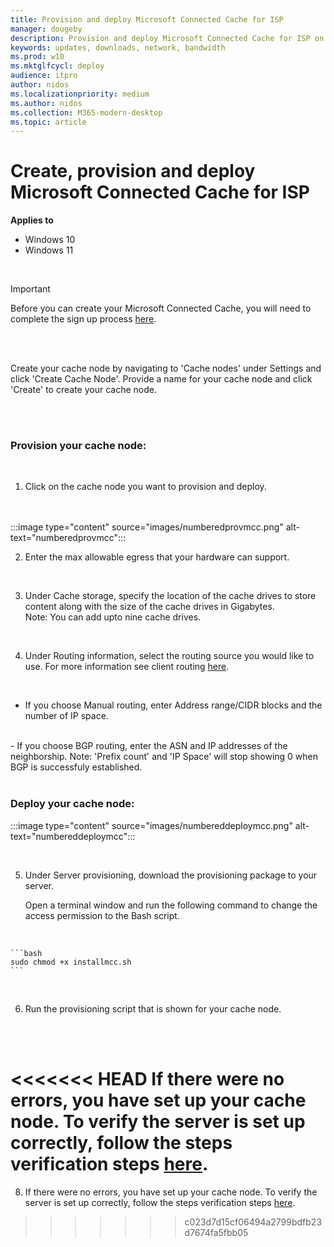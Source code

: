 ```yaml
---
title: Provision and deploy Microsoft Connected Cache for ISP
manager: dougeby
description: Provision and deploy Microsoft Connected Cache for ISP on Azure portal
keywords: updates, downloads, network, bandwidth
ms.prod: w10
ms.mktglfcycl: deploy
audience: itpro
author: nidos
ms.localizationpriority: medium
ms.author: nidos
ms.collection: M365-modern-desktop
ms.topic: article
---
```



# Create, provision and deploy Microsoft Connected Cache for ISP

**Applies to**

- Windows 10
- Windows 11

<br/>


> [!IMPORTANT]  
> Before you can create your Microsoft Connected Cache, you will need to complete the sign up process [here](windows\deployment\do\mcc-isp-signup.md).

<br/>
<br/>



Create your cache node by navigating to 'Cache nodes' under Settings and click 'Create Cache Node'. Provide a name for your cache node and click 'Create' to create your cache node.  

<br/> 

<br/>

### Provision your cache node:  
<br/> 

1. Click on the cache node you want to provision and deploy.
<br/> 

<br/>
:::image type="content" source="images/numberedprovmcc.png" alt-text="numberedprovmcc":::  

<br/>  

2. Enter the max allowable egress that your hardware can support.  

<br/> 

3. Under Cache storage, specify the location of the cache drives to store content along with the size of the cache drives in Gigabytes.  
Note: You can add upto nine cache drives.  

<br/>

4. Under Routing information, select the routing source you would like to use. For more information see client routing [here](windows\deployment\do\mcc-isp-client-routing.md).
<br/>  

- If you choose Manual routing, enter Address range/CIDR blocks and the number of IP space.  
<br/>
- If you choose BGP routing, enter the ASN and IP addresses of the neighborship.  
Note: 'Prefix count' and 'IP Space' will stop showing 0 when BGP is successfuly established.

<br/>
<br/>

### Deploy your cache node:  
 
:::image type="content" source="images/numbereddeploymcc.png" alt-text="numbereddeploymcc":::

<br/>  

5. Under Server provisioning, download the provisioning package to your server.  

    Open a terminal window and run the following command to change the access permission to the Bash script.  
<br/>

    ```bash
    sudo chmod +x installmcc.sh
    ```

<br/>  

6. Run the provisioning script that is shown for your cache node.  


<br/>
<br/>

<<<<<<< HEAD
If there were no errors, you have set up your cache node. To verify the server is set up correctly, follow the steps verification steps [here](windows\deployment\do\mcc-isp-verify-cache-node.md).
=======
8. If there were no errors, you have set up your cache node. To verify the server is set up correctly, follow the steps verification steps [here](windows\deployment\do\mcc-isp-verify-cache-node.md).

>>>>>>> c023d7d15cf06494a2799bdfb23d7674fa5fbb05

